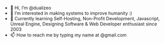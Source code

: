 - 👋 Hi, I’m @dualizeo
- 👀 I’m interested in making systems to improve humanity :)
- 🌱 Currently learning Self-Hosting, Non-Profit Development, Javascript, Unreal Engine, Designing Software & Web Developer enthusiast since 2003
- 📫 How to reach me by typing my name at @gmail.com

<!---
dualizeo/dualizeo is a ✨ special ✨ repository because its `README.md` (this file) appears on your GitHub profile.
You can click the Preview link to take a look at your changes.
--->
